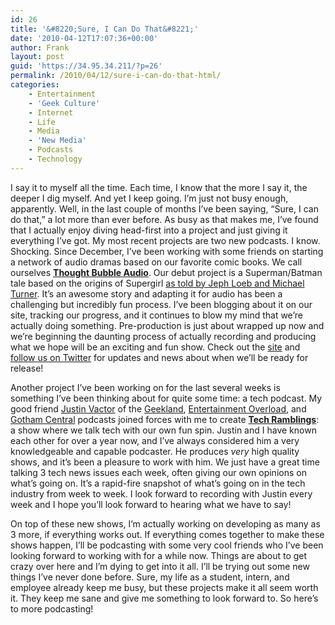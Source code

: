 ```yaml
---
id: 26
title: '&#8220;Sure, I Can Do That&#8221;'
date: '2010-04-12T17:07:36+00:00'
author: Frank
layout: post
guid: 'https://34.95.34.211/?p=26'
permalink: /2010/04/12/sure-i-can-do-that-html/
categories:
    - Entertainment
    - 'Geek Culture'
    - Internet
    - Life
    - Media
    - 'New Media'
    - Podcasts
    - Technology
---
```


I say it to myself all the time. Each time, I know that the more I say it, the deeper I dig myself. And yet I keep going. I’m just not busy enough, apparently. Well, in the last couple of months I’ve been saying, “Sure, I can do that,” a lot more than ever before. As busy as that makes me, I’ve found that I actually enjoy diving head-first into a project and just giving it everything I’ve got. My most recent projects are two new podcasts. I know. Shocking. Since December, I’ve been working with some friends on starting a network of audio dramas based on our favorite comic books. We call ourselves **[Thought Bubble Audio](http://thoughtbubbleaudio.com)**. Our debut project is a Superman/Batman tale based on the origins of Supergirl [as told by Jeph Loeb and Michael Turner](http://www.amazon.com/Superman-Batman-Vol-2-Supergirl/dp/1401202500/ref=tmm_pap_title_0). It’s an awesome story and adapting it for audio has been a challenging but incredibly fun process. I’ve been blogging about it on our site, tracking our progress, and it continues to blow my mind that we’re actually doing something. Pre-production is just about wrapped up now and we’re beginning the daunting process of actually recording and producing what we hope will be an exciting and fun show. Check out the [site](http://thoughtbubbleaudio.com) and [follow us on Twitter](http://twitter.com/TBA_Studios) for updates and news about when we’ll be ready for release!

Another project I’ve been working on for the last several weeks is something I’ve been thinking about for quite some time: a tech podcast. My good friend [Justin Vactor](http://twitter.com/vactor) of the [Geekland](http://geeklandpodcast.com), [Entertainment Overload](http://fusedfilm.com/tag/entertainment-overload-podcast/), and [Gotham Central](http://gothampodcast.com) podcasts joined forces with me to create [**Tech Ramblings**](http://tech-ramblings.com): a show where we talk tech with our own fun spin. Justin and I have known each other for over a year now, and I’ve always considered him a very knowledgeable and capable podcaster. He produces *very* high quality shows, and it’s been a pleasure to work with him. We just have a great time talking 3 tech news issues each week, often giving our own opinions on what’s going on. It’s a rapid-fire snapshot of what’s going on in the tech industry from week to week. I look forward to recording with Justin every week and I hope you’ll look forward to hearing what we have to say!

On top of these new shows, I’m actually working on developing as many as 3 more, if everything works out. If everything comes together to make these shows happen, I’ll be podcasting with some very cool friends who I’ve been looking forward to working with for a while now. Things are about to get crazy over here and I’m dying to get into it all. I’ll be trying out some new things I’ve never done before. Sure, my life as a student, intern, and employee already keep me busy, but these projects make it all seem worth it. They keep me sane and give me something to look forward to. So here’s to more podcasting!